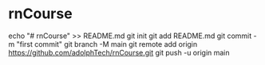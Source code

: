# rnCourse

echo "# rnCourse" >> README.md
git init
git add README.md
git commit -m "first commit"
git branch -M main
git remote add origin https://github.com/adolphTech/rnCourse.git
git push -u origin main
